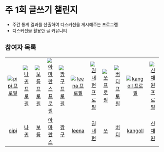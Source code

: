 # 주 1회 글쓰기 챌린지

- 주간 통계 결과를 산출하여 디스커션을 게시해주는 프로그램
- 디스커션을 활용한 글 커뮤니티

## 참여자 목록

<table>
  <tr>
    <td align="center" width="200px">
      <a href="https://github.com/pipisebastian" target="_blank">
        <img src="https://avatars.githubusercontent.com/u/81643702?v=4" alt="pipi 프로필" />
      </a>
    </td>
    <td align="center" width="200px">
      <a href="https://github.com/pnudpwls1103" target="_blank">
        <img src="https://avatars.githubusercontent.com/u/68144657?v=4" alt="나귀 프로필" />
      </a>
    </td>
    <td align="center" width="200px">
      <a href="https://github.com/shkisme" target="_blank">
        <img src="https://avatars.githubusercontent.com/u/92802207?v=4" alt="보름 프로필" />
      </a>
    </td>
    <td align="center" width="200px">
      <a href="https://github.com/amaran-th" target="_blank">
        <img src="https://avatars.githubusercontent.com/u/81465068?s=64&v=4" alt="아마란스 프로필" />
      </a>
    </td>
    <td align="center" width="200px">
      <a href="https://github.com/02ggang9" target="_blank">
        <img src="https://avatars.githubusercontent.com/u/105693150?v=4" alt="짱구 프로필" />
      </a>
    </td>
    <td align="center" width="200px">
      <a href="https://github.com/1jeongg" target="_blank">
        <img src="https://avatars.githubusercontent.com/u/84652886?v=4" alt="leena 프로필" />
      </a>
    </td>
    <td align="center" width="200px">
      <a href="https://github.com/KwonNaeHyeon" target="_blank">
        <img src="https://avatars.githubusercontent.com/u/108617949?v=4" alt="권내현 프로필" />
      </a>
    </td>
    <td align="center" width="200px">
      <a href="https://github.com/sososo0" target="_blank">
        <img src="https://avatars.githubusercontent.com/u/94467302?v=4" alt="쏘 프로필" />
      </a>
    </td>
    <td align="center" width="200px">
      <a href="https://github.com/stopmin" target="_blank">
        <img src="https://avatars.githubusercontent.com/u/108014449?v=4" alt="버디 프로필" />
      </a>
    </td>
    <td align="center" width="200px">
      <a href="https://github.com/mun-kyeong" target="_blank">
        <img src="https://avatars.githubusercontent.com/u/96461334?v=4" alt="kangoll 프로필" />
      </a>
    </td>
    <td align="center" width="200px">
      <a href="https://github.com/chairoi" target="_blank">
        <img src="https://avatars.githubusercontent.com/u/87516785?v=4" alt="신채원 프로필" />
      </a>
    </td>
  </tr>
  <tr>
    <td align="center">
      <a href="https://github.com/pipisebastian" target="_blank">
        pipi
      </a>
    </td>
    <td align="center">
      <a href="https://github.com/pnudpwls1103" target="_blank">
        나귀
      </a>
    </td>
    <td align="center">
      <a href="https://github.com/shkisme" target="_blank">
        보름
      </a>
    </td>
    <td align="center">
      <a href="https://github.com/amaran-th" target="_blank">
        아마란스
      </a>
    </td>
    <td align="center">
      <a href="https://github.com/02ggang9" target="_blank">
        짱구
      </a>
    </td>
    <td align="center">
      <a href="https://github.com/1jeongg" target="_blank">
        leena
      </a>
    </td>
    <td align="center">
      <a href="https://github.com/KwonNaeHyeon" target="_blank">
        권내현
      </a>
    </td>
    <td align="center">
      <a href="https://github.com/sososo0" target="_blank">
        쏘
      </a>
    </td>
    <td align="center">
      <a href="https://github.com/stopmin" target="_blank">
        버디
      </a>
    </td>
    <td align="center">
      <a href="https://github.com/mun-kyeong" target="_blank">
        kangoll
      </a>
    </td>
    <td align="center">
      <a href="https://github.com/chairoi" target="_blank">
        신채원
      </a>
    </td>
  </tr>
</table>

